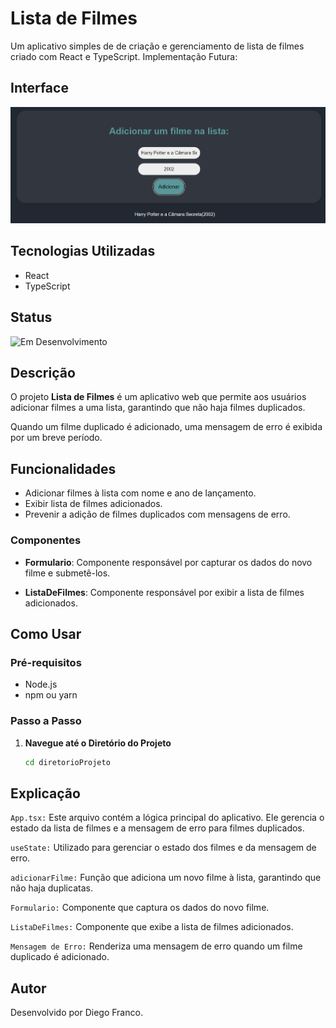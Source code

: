 # Lista de Filmes

Um aplicativo simples de de criação e gerenciamento de lista de filmes criado com React e TypeScript.
Implementação Futura: 

## Interface

<div align="center">
  <img src="img/logo.png" alt="Imagem do Projeto" width="900">
</div>

## Tecnologias Utilizadas

- React
- TypeScript

## Status

![Em Desenvolvimento](http://img.shields.io/static/v1?label=STATUS&message=EM%20DESENVOLVIMENTO&color=RED&style=for-the-badge)

## Descrição

O projeto **Lista de Filmes** é um aplicativo web que permite aos usuários adicionar filmes a uma lista, garantindo que não haja filmes duplicados. 

Quando um filme duplicado é adicionado, uma mensagem de erro é exibida por um breve período.

## Funcionalidades

- Adicionar filmes à lista com nome e ano de lançamento.
- Exibir lista de filmes adicionados.
- Prevenir a adição de filmes duplicados com mensagens de erro.

### Componentes

- **Formulario**: Componente responsável por capturar os dados do novo filme e submetê-los.
  
- **ListaDeFilmes**: Componente responsável por exibir a lista de filmes adicionados.

## Como Usar

### Pré-requisitos

- Node.js
- npm ou yarn

### Passo a Passo

1. **Navegue até o Diretório do Projeto**

   ```bash
   cd diretorioProjeto
   ```

## Explicação

`App.tsx:` Este arquivo contém a lógica principal do aplicativo. Ele gerencia o estado da lista de filmes e a mensagem de erro para filmes duplicados.

`useState:` Utilizado para gerenciar o estado dos filmes e da mensagem de erro.

`adicionarFilme:` Função que adiciona um novo filme à lista, garantindo que não haja duplicatas.

`Formulario:` Componente que captura os dados do novo filme.

`ListaDeFilmes:` Componente que exibe a lista de filmes adicionados.

`Mensagem de Erro:` Renderiza uma mensagem de erro quando um filme duplicado é adicionado.

## Autor

Desenvolvido por Diego Franco.
